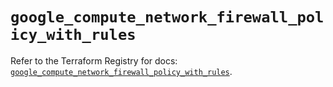 # `google_compute_network_firewall_policy_with_rules`

Refer to the Terraform Registry for docs: [`google_compute_network_firewall_policy_with_rules`](https://registry.terraform.io/providers/hashicorp/google-beta/6.46.0/docs/resources/google_compute_network_firewall_policy_with_rules).
